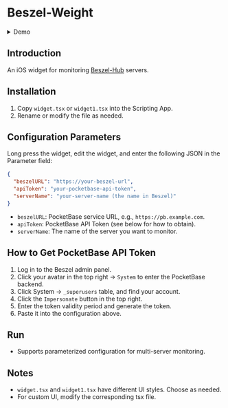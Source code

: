 # Beszel-Weight

<details> 
    <summary>Demo</summary>

![demo1](https://github.com/RealTong/beszel-widgets/blob/main/demos/demo1.png?raw=true)

![demo2](https://github.com/RealTong/beszel-widgets/blob/main/demos/demo2.png?raw=true)
</details>

## Introduction

An iOS widget for monitoring [Beszel-Hub](https://beszel.dev/zh/) servers.

## Installation

1. Copy `widget.tsx` or `widget1.tsx` into the Scripting App.
2. Rename or modify the file as needed.

## Configuration Parameters

Long press the widget, edit the widget, and enter the following JSON in the Parameter field:

```json
{
  "beszelURL": "https://your-beszel-url",
  "apiToken": "your-pocketbase-api-token",
  "serverName": "your-server-name (the name in Beszel)"
}
```

- `beszelURL`: PocketBase service URL, e.g., `https://pb.example.com`.
- `apiToken`: PocketBase API Token (see below for how to obtain).
- `serverName`: The name of the server you want to monitor.

## How to Get PocketBase API Token

1. Log in to the Beszel admin panel.
2. Click your avatar in the top right → `System` to enter the PocketBase backend.
3. Click System → `_superusers` table, and find your account.
4. Click the `Impersonate` button in the top right.
5. Enter the token validity period and generate the token.
6. Paste it into the configuration above.

## Run

- Supports parameterized configuration for multi-server monitoring.

## Notes

- `widget.tsx` and `widget1.tsx` have different UI styles. Choose as needed.
- For custom UI, modify the corresponding tsx file.
